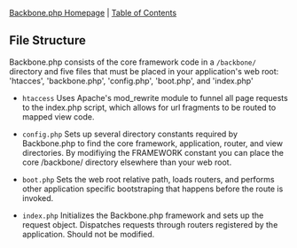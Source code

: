 [Backbone.php Homepage](https://github.com/jamesatracy/Backbone.php) | [Table of Contents](toc.md)

## File Structure

Backbone.php consists of the core framework code in a `/backbone/` directory and five files that must be placed in your application's web root: 'htacces', 'backbone.php', 'config.php', 'boot.php', and 'index.php'

* `htaccess` Uses Apache's mod_rewrite module to funnel all page requests to the index.php script, which allows for url fragments to be routed to mapped view code.

* `config.php` Sets up several directory constants required by Backbone.php to find the core framework, application, router, and view directories. By modifiying the FRAMEWORK constant you can place the core /backbone/ directory elsewhere than your web root.

* `boot.php` Sets the web root relative path, loads routers, and performs other application specific bootstraping that happens before the route is invoked.

* `index.php` Initializes the Backbone.php framework and sets up the request object. Dispatches requests through routers registered by the application. Should not be modified.
